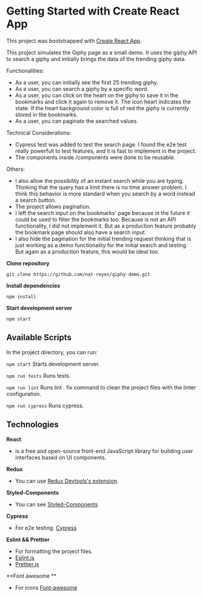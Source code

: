 # Getting Started with Create React App

This project was bootstrapped with [Create React App](https://github.com/facebook/create-react-app).

This project simulates the Giphy page as a small demo. It uses the giphy API to search a giphy and initially brings the data of the trending giphy data.

Functionalities:
- As a user, you can initially see the first 25 trending giphy.
- As a user, you can search a giphy by a specific word.
- As a user, you can click on the heart on the giphy to save it in the bookmarks and click it again to remove it.
  The icon heart indicates the state. If the heart background color is full of red the giphy is currently stored in the bookmarks.
- As a user, you can paginate the searched values.

Technical Considerations:
- Cypress test was added to test the search page. I found the e2e test really powerfull to test features, and it is fast to implement in the project.
- The components inside /components were done to be reusable.

Others:
- I also allow the possibility of an instant search while you are typing. Thinking that the query has a limit there is no time answer problem. I think this behavior is more standard when you search by a word instead a search button.
- The project allows pagination.
- I left the search input on the bookmarks' page because in the future it could be used to filter the bookmarks too. Because is not an API functionality, I did not implement it. But as a production feature probably the bookmark page should also have a search input.
- I also hide the pagination for the initial trending request thinking that is just working as a demo functionality for the initial search and testing. But again as a production feature, this would be ideal too.

**Clone repository**

```
git clone https://github.com/nat-reyes/giphy-demo.git
```
**Install dependencies**
```
npm install
```

**Start development server**

```
npm start
```

## Available Scripts

In the project directory, you can run:

`npm start` Starts development server.

`npm run tests` Runs tests.

`npm run lint` Runs lint . fix command to clean the project files with the linter configuration.

`npm run cypress` Runs cypress.

## Technologies

**React**
-  is a free and open-source front-end JavaScript library for building user interfaces based on UI components.

**Redux**
- You can use [Redux Devtools's extension](https://github.com/zalmoxisus/redux-devtools-extension).

**Styled-Components**
- You can see [Styled-Components](https://styled-components.com/)

**Cypress**
- For e2e testing. [Cypress](https://www.cypress.io/)

**Eslint && Prettier**
- For formatting the project files.
- [Eslint.js](https://eslint.org/)
- [Prettier.js](https://prettier.io/)

**Font awesome **
- For icons [Font-awesome](https://fontawesome.com/)


